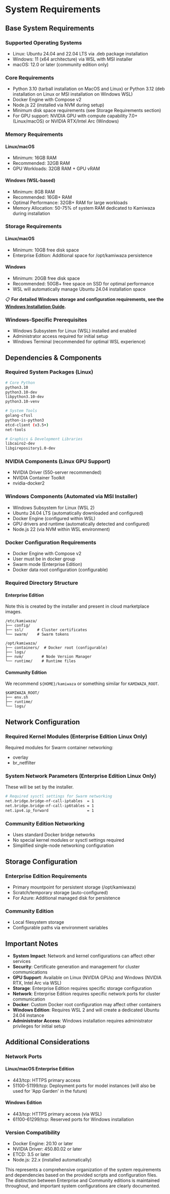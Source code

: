 # System Requirements

## Base System Requirements

### Supported Operating Systems
- Linux: Ubuntu 24.04 and 22.04 LTS via .deb package installation
- Windows: 11 (x64 architecture) via WSL with MSI installer
- macOS: 12.0 or later (community edition only)

### Core Requirements
- Python 3.10 (tarball installation on MacOS and Linux) or Python 3.12 (deb installation on Linux or MSI installation on Windows WSL)
- Docker Engine with Compose v2
- Node.js 22 (installed via NVM during setup)
- Minimum disk space requirements (see Storage Requirements section)
- For GPU support: NVIDIA GPU with compute capability 7.0+ (Linux/macOS) or NVIDIA RTX/Intel Arc (Windows)

### Memory Requirements

#### Linux/macOS
- Minimum: 16GB RAM
- Recommended: 32GB RAM
- GPU Workloads: 32GB RAM + GPU vRAM

#### Windows (WSL-based)
- Minimum: 8GB RAM
- Recommended: 16GB+ RAM
- Optimal Performance: 32GB+ RAM for large workloads
- Memory Allocation: 50-75% of system RAM dedicated to Kamiwaza during installation

### Storage Requirements

#### Linux/macOS
- Minimum: 10GB free disk space
- Enterprise Edition: Additional space for /opt/kamiwaza persistence

#### Windows
- Minimum: 20GB free disk space
- Recommended: 50GB+ free space on SSD for optimal performance
- WSL will automatically manage Ubuntu 24.04 installation space

📋 **For detailed Windows storage and configuration requirements, see the [Windows Installation Guide](windows_installation_guide.md).**

### Windows-Specific Prerequisites
- Windows Subsystem for Linux (WSL) installed and enabled
- Administrator access required for initial setup
- Windows Terminal (recommended for optimal WSL experience)

## Dependencies & Components

### Required System Packages (Linux)
```bash
# Core Python
python3.10
python3.10-dev
libpython3.10-dev
python3.10-venv

# System Tools
golang-cfssl
python-is-python3
etcd-client (v3.5+)
net-tools

# Graphics & Development Libraries
libcairo2-dev
libgirepository1.0-dev
```

### NVIDIA Components (Linux GPU Support)
- NVIDIA Driver (550-server recommended)
- NVIDIA Container Toolkit
- nvidia-docker2

### Windows Components (Automated via MSI Installer)
- Windows Subsystem for Linux (WSL 2)
- Ubuntu 24.04 LTS (automatically downloaded and configured)
- Docker Engine (configured within WSL)
- GPU drivers and runtime (automatically detected and configured)
- Node.js 22 (via NVM within WSL environment)

### Docker Configuration Requirements
- Docker Engine with Compose v2
- User must be in docker group
- Swarm mode (Enterprise Edition)
- Docker data root configuration (configurable)

### Required Directory Structure

#### Enterprise Edition

Note this is created by the installer and present in cloud marketplace images.

```
/etc/kamiwaza/
├── config/
├── ssl/      # Cluster certificates
└── swarm/    # Swarm tokens

/opt/kamiwaza/
├── containers/  # Docker root (configurable)
├── logs/
├── nvm/        # Node Version Manager
└── runtime/    # Runtime files
```

#### Community Edition

We recommend `${HOME}/kamiwaza` or something similar for `KAMIWAZA_ROOT`.

```
$KAMIWAZA_ROOT/
├── env.sh
├── runtime/
└── logs/
```

## Network Configuration

### Required Kernel Modules (Enterprise Edition Linux Only)
Required modules for Swarm container networking:
- overlay
- br_netfilter

### System Network Parameters (Enterprise Edition Linux Only)

These will be set by the installer.

```bash
# Required sysctl settings for Swarm networking
net.bridge.bridge-nf-call-iptables  = 1
net.bridge.bridge-nf-call-ip6tables = 1
net.ipv4.ip_forward                 = 1
```

### Community Edition Networking
- Uses standard Docker bridge networks
- No special kernel modules or sysctl settings required
- Simplified single-node networking configuration


## Storage Configuration

### Enterprise Edition Requirements

- Primary mountpoint for persistent storage (/opt/kamiwaza)
- Scratch/temporary storage (auto-configured)
- For Azure: Additional managed disk for persistence

### Community Edition

- Local filesystem storage
- Configurable paths via environment variables

## Important Notes

- **System Impact**: Network and kernel configurations can affect other services
- **Security**: Certificate generation and management for cluster communications
- **GPU Support**: Available on Linux (NVIDIA GPUs) and Windows (NVIDIA RTX, Intel Arc via WSL)
- **Storage**: Enterprise Edition requires specific storage configuration
- **Network**: Enterprise Edition requires specific network ports for cluster communication
- **Docker**: Custom Docker root configuration may affect other containers
- **Windows Edition**: Requires WSL 2 and will create a dedicated Ubuntu 24.04 instance
- **Administrator Access**: Windows installation requires administrator privileges for initial setup

## Additional Considerations

### Network Ports

#### Linux/macOS Enterprise Edition
- 443/tcp: HTTPS primary access
- 51100-51199/tcp: Deployment ports for model instances (will also be used for 'App Garden' in the future)

#### Windows Edition
- 443/tcp: HTTPS primary access (via WSL)
- 61100-61299/tcp: Reserved ports for Windows installation

### Version Compatibility
- Docker Engine: 20.10 or later
- NVIDIA Driver: 450.80.02 or later
- ETCD: 3.5 or later
- Node.js: 22.x (installed automatically)

This represents a comprehensive organization of the system requirements and dependencies based on the provided scripts and configuration files. The distinction between Enterprise and Community editions is maintained throughout, and important system configurations are clearly documented.